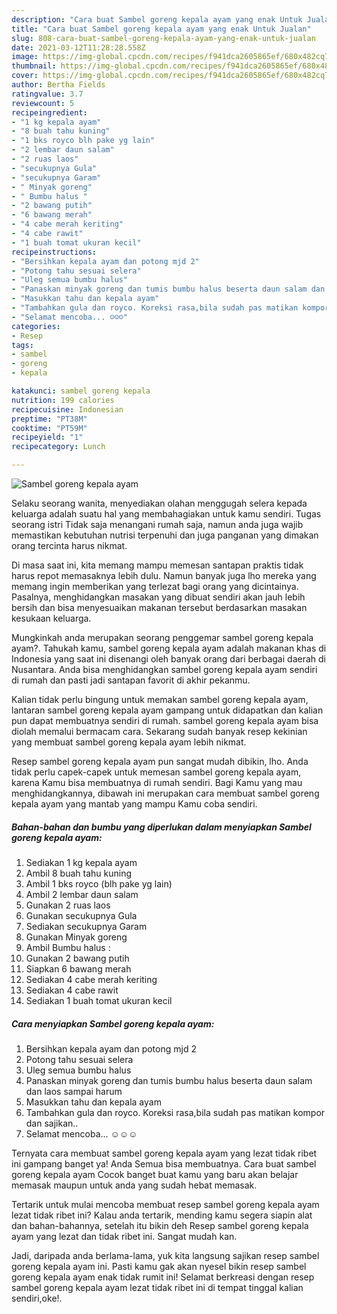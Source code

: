 ```yaml
---
description: "Cara buat Sambel goreng kepala ayam yang enak Untuk Jualan"
title: "Cara buat Sambel goreng kepala ayam yang enak Untuk Jualan"
slug: 808-cara-buat-sambel-goreng-kepala-ayam-yang-enak-untuk-jualan
date: 2021-03-12T11:28:28.558Z
image: https://img-global.cpcdn.com/recipes/f941dca2605865ef/680x482cq70/sambel-goreng-kepala-ayam-foto-resep-utama.jpg
thumbnail: https://img-global.cpcdn.com/recipes/f941dca2605865ef/680x482cq70/sambel-goreng-kepala-ayam-foto-resep-utama.jpg
cover: https://img-global.cpcdn.com/recipes/f941dca2605865ef/680x482cq70/sambel-goreng-kepala-ayam-foto-resep-utama.jpg
author: Bertha Fields
ratingvalue: 3.7
reviewcount: 5
recipeingredient:
- "1 kg kepala ayam"
- "8 buah tahu kuning"
- "1 bks royco blh pake yg lain"
- "2 lembar daun salam"
- "2 ruas laos"
- "secukupnya Gula"
- "secukupnya Garam"
- " Minyak goreng"
- " Bumbu halus "
- "2 bawang putih"
- "6 bawang merah"
- "4 cabe merah keriting"
- "4 cabe rawit"
- "1 buah tomat ukuran kecil"
recipeinstructions:
- "Bersihkan kepala ayam dan potong mjd 2"
- "Potong tahu sesuai selera"
- "Uleg semua bumbu halus"
- "Panaskan minyak goreng dan tumis bumbu halus beserta daun salam dan laos sampai harum"
- "Masukkan tahu dan kepala ayam"
- "Tambahkan gula dan royco. Koreksi rasa,bila sudah pas matikan kompor dan sajikan.."
- "Selamat mencoba... ☺️☺️☺️"
categories:
- Resep
tags:
- sambel
- goreng
- kepala

katakunci: sambel goreng kepala 
nutrition: 199 calories
recipecuisine: Indonesian
preptime: "PT38M"
cooktime: "PT59M"
recipeyield: "1"
recipecategory: Lunch

---
```



![Sambel goreng kepala ayam](https://img-global.cpcdn.com/recipes/f941dca2605865ef/680x482cq70/sambel-goreng-kepala-ayam-foto-resep-utama.jpg)

Selaku seorang wanita, menyediakan olahan menggugah selera kepada keluarga adalah suatu hal yang membahagiakan untuk kamu sendiri. Tugas seorang istri Tidak saja menangani rumah saja, namun anda juga wajib memastikan kebutuhan nutrisi terpenuhi dan juga panganan yang dimakan orang tercinta harus nikmat.

Di masa  saat ini, kita memang mampu memesan santapan praktis tidak harus repot memasaknya lebih dulu. Namun banyak juga lho mereka yang memang ingin memberikan yang terlezat bagi orang yang dicintainya. Pasalnya, menghidangkan masakan yang dibuat sendiri akan jauh lebih bersih dan bisa menyesuaikan makanan tersebut berdasarkan masakan kesukaan keluarga. 



Mungkinkah anda merupakan seorang penggemar sambel goreng kepala ayam?. Tahukah kamu, sambel goreng kepala ayam adalah makanan khas di Indonesia yang saat ini disenangi oleh banyak orang dari berbagai daerah di Nusantara. Anda bisa menghidangkan sambel goreng kepala ayam sendiri di rumah dan pasti jadi santapan favorit di akhir pekanmu.

Kalian tidak perlu bingung untuk memakan sambel goreng kepala ayam, lantaran sambel goreng kepala ayam gampang untuk didapatkan dan kalian pun dapat membuatnya sendiri di rumah. sambel goreng kepala ayam bisa diolah memalui bermacam cara. Sekarang sudah banyak resep kekinian yang membuat sambel goreng kepala ayam lebih nikmat.

Resep sambel goreng kepala ayam pun sangat mudah dibikin, lho. Anda tidak perlu capek-capek untuk memesan sambel goreng kepala ayam, karena Kamu bisa membuatnya di rumah sendiri. Bagi Kamu yang mau menghidangkannya, dibawah ini merupakan cara membuat sambel goreng kepala ayam yang mantab yang mampu Kamu coba sendiri.

<!--inarticleads1-->

##### Bahan-bahan dan bumbu yang diperlukan dalam menyiapkan Sambel goreng kepala ayam:

1. Sediakan 1 kg kepala ayam
1. Ambil 8 buah tahu kuning
1. Ambil 1 bks royco (blh pake yg lain)
1. Ambil 2 lembar daun salam
1. Gunakan 2 ruas laos
1. Gunakan secukupnya Gula
1. Sediakan secukupnya Garam
1. Gunakan  Minyak goreng
1. Ambil  Bumbu halus :
1. Gunakan 2 bawang putih
1. Siapkan 6 bawang merah
1. Sediakan 4 cabe merah keriting
1. Sediakan 4 cabe rawit
1. Sediakan 1 buah tomat ukuran kecil




<!--inarticleads2-->

##### Cara menyiapkan Sambel goreng kepala ayam:

1. Bersihkan kepala ayam dan potong mjd 2
1. Potong tahu sesuai selera
1. Uleg semua bumbu halus
1. Panaskan minyak goreng dan tumis bumbu halus beserta daun salam dan laos sampai harum
1. Masukkan tahu dan kepala ayam
1. Tambahkan gula dan royco. Koreksi rasa,bila sudah pas matikan kompor dan sajikan..
1. Selamat mencoba... ☺️☺️☺️




Ternyata cara membuat sambel goreng kepala ayam yang lezat tidak ribet ini gampang banget ya! Anda Semua bisa membuatnya. Cara buat sambel goreng kepala ayam Cocok banget buat kamu yang baru akan belajar memasak maupun untuk anda yang sudah hebat memasak.

Tertarik untuk mulai mencoba membuat resep sambel goreng kepala ayam lezat tidak ribet ini? Kalau anda tertarik, mending kamu segera siapin alat dan bahan-bahannya, setelah itu bikin deh Resep sambel goreng kepala ayam yang lezat dan tidak ribet ini. Sangat mudah kan. 

Jadi, daripada anda berlama-lama, yuk kita langsung sajikan resep sambel goreng kepala ayam ini. Pasti kamu gak akan nyesel bikin resep sambel goreng kepala ayam enak tidak rumit ini! Selamat berkreasi dengan resep sambel goreng kepala ayam lezat tidak ribet ini di tempat tinggal kalian sendiri,oke!.

